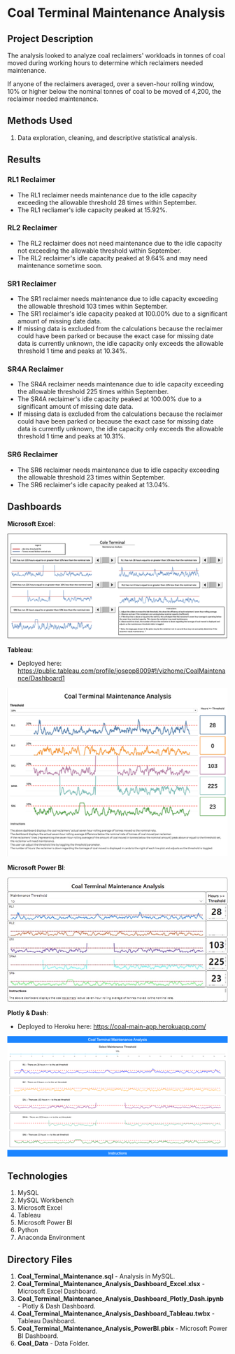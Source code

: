 # Coal Terminal Maintenance Analysis

## Project Description

The analysis looked to analyze coal reclaimers' workloads in tonnes of coal moved during working hours to determine which reclaimers needed maintenance.

If anyone of the reclaimers averaged, over a seven-hour rolling window, 10% or higher below the nominal tonnes of coal to be moved of 4,200, the reclaimer needed maintenance.

## Methods Used

1) Data exploration, cleaning, and descriptive statistical analysis.

## Results 

### RL1 Reclaimer

* The RL1 reclaimer needs maintenance due to the idle capacity exceeding the allowable threshold 28 times within September. 
* The RL1 recliamer's idle capacity peaked at 15.92%.

### RL2 Reclaimer

* The RL2 reclaimer does not need maintenance due to the idle capacity not exceeding the allowable threshold within September.
* The RL2 reclaimer's idle capacity peaked at 9.64% and may need maintenance sometime soon.

### SR1 Reclaimer

* The SR1 reclaimer needs maintenance due to idle capacity exceeding the allowable threshold 103 times within September.
* The SR1 reclaimer's idle capacity peaked at 100.00% due to a significant amount of missing date data.
* If missing data is excluded from the calculations because the reclaimer could have been parked or because the exact case for missing date data is currently unknown, the idle capacity only exceeds the allowable threshold 1 time and peaks at 10.34%. 

### SR4A Reclaimer

* The SR4A reclaimer needs maintenance due to idle capacity exceeding the allowable threshold 225 times within September.
* The SR4A reclaimer's idle capacity peaked at 100.00% due to a significant amount of missing date data.
* If missing data is excluded from the calculations because the reclaimer could have been parked or because the exact case for missing date data is currently unknown, the idle capacity only exceeds the allowable threshold 1 time and peaks at 10.31%. 

### SR6 Reclaimer

* The SR6 reclaimer needs maintenance due to idle capacity exceeding the allowable threshold 23 times within September.
* The SR6 reclaimer's idle capacity peaked at 13.04%.

## Dashboards

**Microsoft Excel**:

![](ReadMe_Images/Dash1.png)

**Tableau**:
* Deployed here: https://public.tableau.com/profile/josepp8009#!/vizhome/CoalMaintenance/Dashboard1

![](ReadMe_Images/Dash2.png)

**Microsoft Power BI**:

![](ReadMe_Images/Dash3.png)

**Plotly & Dash**:
* Deployed to Heroku here: https://coal-main-app.herokuapp.com/

![](ReadMe_Images/Dash4.png)

## Technologies 

1) MySQL
2) MySQL Workbench
3) Microsoft Excel
4) Tableau 
5) Microsoft Power BI
6) Python
7) Anaconda Environment

## Directory Files

1) **Coal_Terminal_Maintenance.sql** - Analysis in MySQL.
2) **Coal_Terminal_Maintenance_Analysis_Dashboard_Excel.xlsx** - Microsoft Excel Dashboard.
3) **Coal_Terminal_Maintenance_Analysis_Dashboard_Plotly_Dash.ipynb** - Plotly & Dash Dashboard.
4) **Coal_Terminal_Maintenance_Analysis_Dashboard_Tableau.twbx** - Tableau Dashboard.
5) **Coal_Terminal_Maintenance_Analysis_PowerBI.pbix** - Microsoft Power BI Dashboard.
6) **Coal_Data** - Data Folder.
